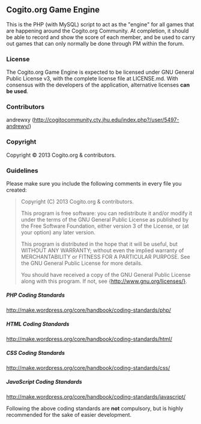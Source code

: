 ## Cogito.org Game Engine
This is the PHP (with MySQL) script to act as the "engine" for all games that are happening around the Cogito.org Community. At completion, it should be able to record and show the score of each member, and be used to carry out games that can only normally be done through PM within the forum.

### License
The Cogito.org Game Engine is expected to be licensed under GNU General Public License v3, with the complete license file at LICENSE.md. With consensus with the developers of the application, alternative licenses **can be used**.

### Contributors
andrewxy (http://cogitocommunity.cty.jhu.edu/index.php?/user/5497-andrewy/)

### Copyright
Copyright &copy; 2013 Cogito.org & contributors.

### Guidelines
Please make sure you include the following comments in every file you created:
> Copyright (C) 2013 Cogito.org & contributors.
>
> This program is free software: you can redistribute it and/or modify
> it under the terms of the GNU General Public License as published by
> the Free Software Foundation, either version 3 of the License, or
> (at your option) any later version.
>
> This program is distributed in the hope that it will be useful,
> but WITHOUT ANY WARRANTY; without even the implied warranty of
> MERCHANTABILITY or FITNESS FOR A PARTICULAR PURPOSE.  See the
> GNU General Public License for more details.
>
> You should have received a copy of the GNU General Public License
> along with this program.  If not, see {http://www.gnu.org/licenses/}.

##### PHP Coding Standards
http://make.wordpress.org/core/handbook/coding-standards/php/
##### HTML Coding Standards
http://make.wordpress.org/core/handbook/coding-standards/html/
##### CSS Coding Standards
http://make.wordpress.org/core/handbook/coding-standards/css/
##### JavaScript Coding Standards
http://make.wordpress.org/core/handbook/coding-standards/javascript/

Following the above coding standards are **not** compulsory, but is highly recommended for the sake of easier development.